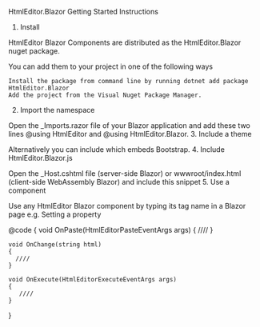 
HtmlEditor.Blazor Getting Started Instructions
1. Install

HtmlEditor Blazor Components are distributed as the HtmlEditor.Blazor nuget package.

You can add them to your project in one of the following ways

    Install the package from command line by running dotnet add package HtmlEditor.Blazor
    Add the project from the Visual Nuget Package Manager.

2. Import the namespace

Open the _Imports.razor file of your Blazor application and add these two lines @using HtmlEditor and @using HtmlEditor.Blazor.
3. Include a theme

Alternatively you can include <link rel="stylesheet" href="_content/HtmlEditor.Blazor/css/default.css"> which embeds Bootstrap.
4. Include HtmlEditor.Blazor.js

Open the _Host.cshtml file (server-side Blazor) or wwwroot/index.html (client-side WebAssembly Blazor) and include this snippet <script src="_content/HtmlEditor.Blazor/HtmlEditor.Blazor.js"></script>
5. Use a component

Use any HtmlEditor Blazor component by typing its tag name in a Blazor page e.g. <HtmlEditorButton Text="Hi"></HtmlEditorButton>
Setting a property


<HtmlEditorComponent UploadUrl="upload/image" Change="@OnChange" Paste="@OnPaste" Execute="@OnExecute" ></HtmlEditorComponent>


@code {
    void OnPaste(HtmlEditorPasteEventArgs args)
    {
     ////
    }

    void OnChange(string html)
    {
      ////
    }

    void OnExecute(HtmlEditorExecuteEventArgs args)
    {
       ////
    }
}

